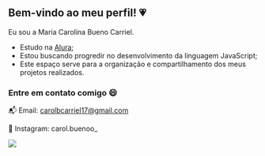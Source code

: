 ## Bem-vindo ao meu perfil! 💗

Eu sou a Maria Carolina Bueno Carriel.

- Estudo na [Alura](https://www.alura.com.br);
- Estou buscando progredir no desenvolvimento da linguagem JavaScript;
- Este espaço serve para a organização e compartilhamento dos meus projetos realizados.

### Entre em contato comigo 😄

📬 Email: carolbcarriel17@gmail.com

📸 Instagram: carol.buenoo_ 

![](https://media1.tenor.com/m/kv7d3oWNKgYAAAAd/dog-pomeranian.gif)



